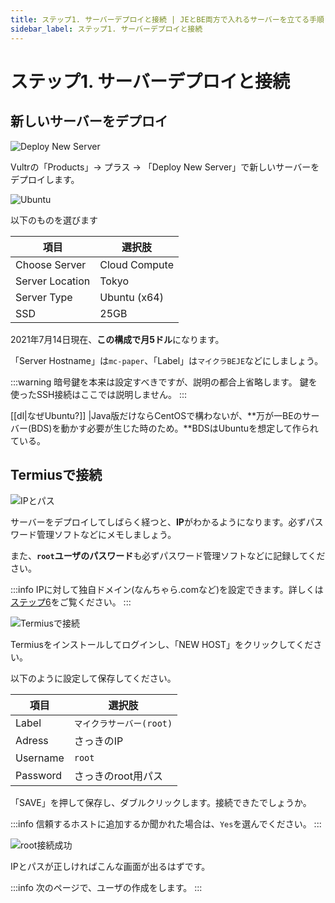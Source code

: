 ```yaml
---
title: ステップ1. サーバーデプロイと接続 | JEとBE両方で入れるサーバーを立てる手順
sidebar_label: ステップ1. サーバーデプロイと接続
---
```


# ステップ1. サーバーデプロイと接続

## 新しいサーバーをデプロイ

![Deploy New Server](https://bn02pap001files.storage.live.com/y4migEtChZhRl-lCuuqWxUuhOCKkfY4kHdvVbHg_1a0w2ZLGYHDLS5qyl--CiO8cfx6zKHtnz9w2c_Spb3h5uGpJg8ET29VzvzIVZZM6I_Zok-n-aTGigTJ2meKCKmZ4dHixAmzHP9fYd8yItmkjRbvhKc9cJwd0N_2rICh1ZChMgLbvJvw0DMVEFB8qeTLehUw?width=660&height=480&cropmode=none)

Vultrの「Products」-&gt; プラス -&gt; 「Deploy New Server」で新しいサーバーをデプロイします。

![Ubuntu](https://bn02pap001files.storage.live.com/y4mFDLdB0KaZ3-jBAXNStpLKkzYY8Btej20uKMvlSoaPWUxblrLEEfKoOT4rMw1yO253LdhuG__fvlNayzFwGzfPF8eIJoAS-7j6z4RSm7yiSORpkYnVDWzNRYzvEFqJWQyGsCHJJewVNHbsG8zRf1GmbLcJfynk4j1TfpobBxJyQWv2-WwZnjIXB172tb5iHkJ?width=484&height=660&cropmode=none)

以下のものを選びます

|項目|選択肢|
|---|---|
|Choose Server|Cloud Compute|
|Server Location|Tokyo|
|Server Type|Ubuntu (x64)|
|SSD|25GB|

2021年7月14日現在、**この構成で月5ドル**になります。

「Server Hostname」は`mc-paper`、「Label」は`マイクラBEJE`などにしましょう。

:::warning
暗号鍵を本来は設定すべきですが、説明の都合上省略します。
鍵を使ったSSH接続はここでは説明しません。
:::

[[dl|なぜUbuntu?]]
|Java版だけならCentOSで構わないが、**万が一BEのサーバー(BDS)を動かす必要が生じた時のため。**BDSはUbuntuを想定して作られている。

## Termiusで接続

![IPとパス](https://bn02pap001files.storage.live.com/y4mBzqWb9oGNnKLJiEtZybWbR6iCp1R0qFiacqQoNI25eCJIsV_qYcZQ9o7AAjZ51215SWJcBxIVJdRJoXtBO0AxsHc_AXMuIFjU2HcPZAAGCLSJis7329eBP0dI_2_lq82VUkgdiUirch36E4gQs5tFjK2Jy8MUAbERbBGOE9ldAwqeyaiq0NGSIToUOjq9KZF?width=332&height=386&cropmode=none)

サーバーをデプロイしてしばらく経つと、**IP**がわかるようになります。必ずパスワード管理ソフトなどにメモしましょう。

また、**`root`ユーザのパスワード**も必ずパスワード管理ソフトなどに記録してください。

:::info
IPに対して独自ドメイン(なんちゃら.comなど)を設定できます。詳しくは[ステップ6](./6-domain)をご覧ください。
:::

![Termiusで接続](https://bn02pap001files.storage.live.com/y4mar-Qb3mDUlDPVQQ5U9Z5UCV6HBT0Dvyb-__dsBV4eVE0BzAVBF9UDiN0XmfUHiPVuqG-OzsrmOwMg2Tn6ejQo9p19qofuWSyrHVntBGmU2SC-9ro3bPrfh642uzUhhFp87oTasDxK9O2XRE4jpKZkcYTvSSFqcgE2R1eHU3LclnY3lMKVRO7dDqO4ZXaIL9B?width=650&height=300&cropmode=none)

Termiusをインストールしてログインし、「NEW HOST」をクリックしてください。

以下のように設定して保存してください。

|項目|選択肢|
|---|---|
|Label|`マイクラサーバー(root)`|
|Adress|さっきのIP|
|Username|`root`|
|Password|さっきのroot用パス|

「SAVE」を押して保存し、ダブルクリックします。接続できたでしょうか。

:::info
信頼するホストに追加するか聞かれた場合は、`Yes`を選んでください。
:::

![root接続成功](https://bn02pap001files.storage.live.com/y4mShOyb1dZmiDvKJ_qtlJZoIzxdRSkJvKjZok4M6wwXGADdKqt6xoPJymMUBo0cBOoFwIPPfrgrbSymIOzo4duAf4CPahJEShClKR_oIB7ExH_0QzZmwdBMVrXLhoE75lbecfdIIP80NLflXgWAJvwBIQ0ZHa3ULaeJAUyDCa8zqtocdDhQmqOW6aCRkkW8dSW?width=256&height=99&cropmode=none)

IPとパスが正しければこんな画面が出るはずです。

:::info
次のページで、ユーザの作成をします。
:::
